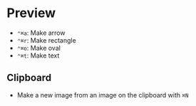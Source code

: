 # Preview

- `⌃⌘a`: Make arrow
- `⌃⌘r`: Make rectangle
- `⌃⌘o`: Make oval
- `⌃⌘t`: Make text

## Clipboard

- Make a new image from an image on the clipboard with `⌘N`
